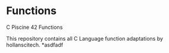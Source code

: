 # Functions
C Piscine 42 Functions

This repository contains all C Language function adaptations by hollanscitech. 
*asdfadf

